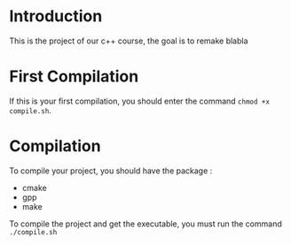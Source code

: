 # Introduction

This is the project of our c++ course, the goal is to remake blabla

# First Compilation

If this is your first compilation, you should enter the command `chmod +x compile.sh`.

# Compilation

To compile your project, you should have the package :
- cmake
- gpp
- make

To compile the project and get the executable, you must run the command `./compile.sh`
